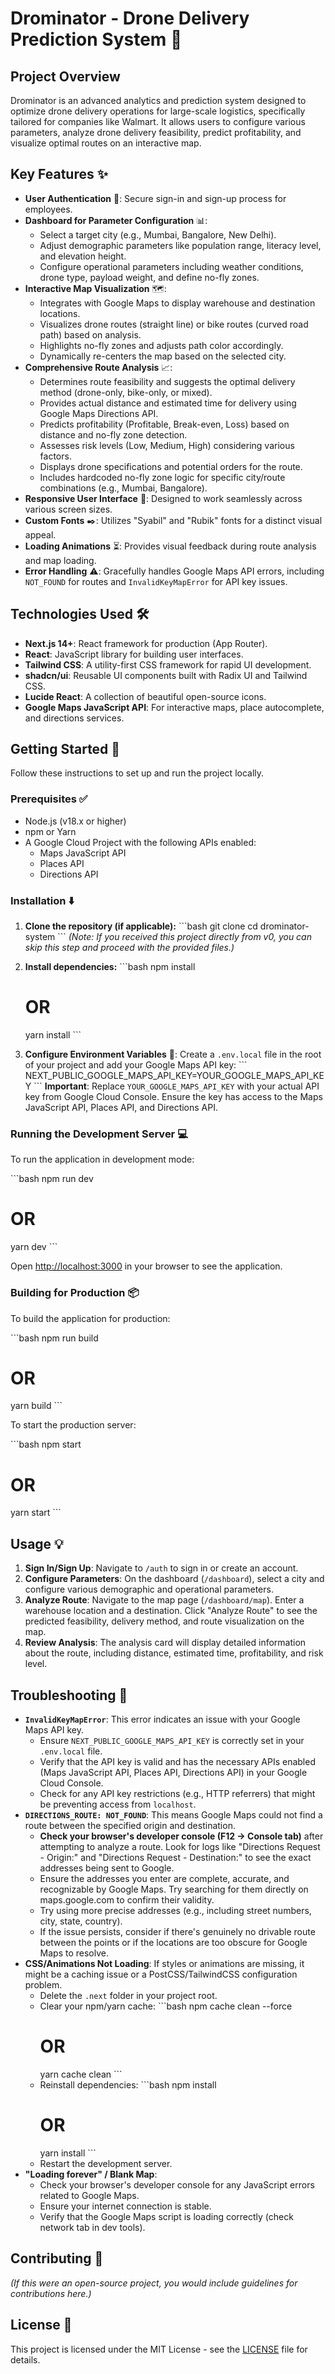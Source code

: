 # Drominator - Drone Delivery Prediction System 🚀

## Project Overview

Drominator is an advanced analytics and prediction system designed to optimize drone delivery operations for large-scale logistics, specifically tailored for companies like Walmart. It allows users to configure various parameters, analyze drone delivery feasibility, predict profitability, and visualize optimal routes on an interactive map.

## Key Features ✨

*   **User Authentication** 🔐: Secure sign-in and sign-up process for employees.
*   **Dashboard for Parameter Configuration** 📊:
    *   Select a target city (e.g., Mumbai, Bangalore, New Delhi).
    *   Adjust demographic parameters like population range, literacy level, and elevation height.
    *   Configure operational parameters including weather conditions, drone type, payload weight, and define no-fly zones.
*   **Interactive Map Visualization** 🗺️:
    *   Integrates with Google Maps to display warehouse and destination locations.
    *   Visualizes drone routes (straight line) or bike routes (curved road path) based on analysis.
    *   Highlights no-fly zones and adjusts path color accordingly.
    *   Dynamically re-centers the map based on the selected city.
*   **Comprehensive Route Analysis** 📈:
    *   Determines route feasibility and suggests the optimal delivery method (drone-only, bike-only, or mixed).
    *   Provides actual distance and estimated time for delivery using Google Maps Directions API.
    *   Predicts profitability (Profitable, Break-even, Loss) based on distance and no-fly zone detection.
    *   Assesses risk levels (Low, Medium, High) considering various factors.
    *   Displays drone specifications and potential orders for the route.
    *   Includes hardcoded no-fly zone logic for specific city/route combinations (e.g., Mumbai, Bangalore).
*   **Responsive User Interface** 📱: Designed to work seamlessly across various screen sizes.
*   **Custom Fonts** ✒️: Utilizes "Syabil" and "Rubik" fonts for a distinct visual appeal.
*   **Loading Animations** ⏳: Provides visual feedback during route analysis and map loading.
*   **Error Handling** ⚠️: Gracefully handles Google Maps API errors, including `NOT_FOUND` for routes and `InvalidKeyMapError` for API key issues.

## Technologies Used 🛠️

*   **Next.js 14+**: React framework for production (App Router).
*   **React**: JavaScript library for building user interfaces.
*   **Tailwind CSS**: A utility-first CSS framework for rapid UI development.
*   **shadcn/ui**: Reusable UI components built with Radix UI and Tailwind CSS.
*   **Lucide React**: A collection of beautiful open-source icons.
*   **Google Maps JavaScript API**: For interactive maps, place autocomplete, and directions services.

## Getting Started 🏁

Follow these instructions to set up and run the project locally.

### Prerequisites ✅

*   Node.js (v18.x or higher)
*   npm or Yarn
*   A Google Cloud Project with the following APIs enabled:
    *   Maps JavaScript API
    *   Places API
    *   Directions API

### Installation ⬇️

1.  **Clone the repository (if applicable):**
    \`\`\`bash
    git clone <your-repository-url>
    cd drominator-system
    \`\`\`
    *(Note: If you received this project directly from v0, you can skip this step and proceed with the provided files.)*

2.  **Install dependencies:**
    \`\`\`bash
    npm install
    # OR
    yarn install
    \`\`\`

3.  **Configure Environment Variables** 🔑:
    Create a `.env.local` file in the root of your project and add your Google Maps API key:
    \`\`\`
    NEXT_PUBLIC_GOOGLE_MAPS_API_KEY=YOUR_GOOGLE_MAPS_API_KEY
    \`\`\`
    **Important**: Replace `YOUR_GOOGLE_MAPS_API_KEY` with your actual API key from Google Cloud Console. Ensure the key has access to the Maps JavaScript API, Places API, and Directions API.

### Running the Development Server 💻

To run the application in development mode:

\`\`\`bash
npm run dev
# OR
yarn dev
\`\`\`

Open [http://localhost:3000](http://localhost:3000) in your browser to see the application.

### Building for Production 📦

To build the application for production:

\`\`\`bash
npm run build
# OR
yarn build
\`\`\`

To start the production server:

\`\`\`bash
npm start
# OR
yarn start
\`\`\`

## Usage 💡

1.  **Sign In/Sign Up**: Navigate to `/auth` to sign in or create an account.
2.  **Configure Parameters**: On the dashboard (`/dashboard`), select a city and configure various demographic and operational parameters.
3.  **Analyze Route**: Navigate to the map page (`/dashboard/map`). Enter a warehouse location and a destination. Click "Analyze Route" to see the predicted feasibility, delivery method, and route visualization on the map.
4.  **Review Analysis**: The analysis card will display detailed information about the route, including distance, estimated time, profitability, and risk level.

## Troubleshooting 🐛

*   **`InvalidKeyMapError`**: This error indicates an issue with your Google Maps API key.
    *   Ensure `NEXT_PUBLIC_GOOGLE_MAPS_API_KEY` is correctly set in your `.env.local` file.
    *   Verify that the API key is valid and has the necessary APIs enabled (Maps JavaScript API, Places API, Directions API) in your Google Cloud Console.
    *   Check for any API key restrictions (e.g., HTTP referrers) that might be preventing access from `localhost`.
*   **`DIRECTIONS_ROUTE: NOT_FOUND`**: This means Google Maps could not find a route between the specified origin and destination.
    *   **Check your browser's developer console (F12 -> Console tab)** after attempting to analyze a route. Look for logs like "Directions Request - Origin:" and "Directions Request - Destination:" to see the exact addresses being sent to Google.
    *   Ensure the addresses you enter are complete, accurate, and recognizable by Google Maps. Try searching for them directly on maps.google.com to confirm their validity.
    *   Try using more precise addresses (e.g., including street numbers, city, state, country).
    *   If the issue persists, consider if there's genuinely no drivable route between the points or if the locations are too obscure for Google Maps to resolve.
*   **CSS/Animations Not Loading**: If styles or animations are missing, it might be a caching issue or a PostCSS/TailwindCSS configuration problem.
    *   Delete the `.next` folder in your project root.
    *   Clear your npm/yarn cache: \`\`\`bash
        npm cache clean --force
        # OR
        yarn cache clean
        \`\`\`
    *   Reinstall dependencies: \`\`\`bash
        npm install
        # OR
        yarn install
        \`\`\`
    *   Restart the development server.
*   **"Loading forever" / Blank Map**:
    *   Check your browser's developer console for any JavaScript errors related to Google Maps.
    *   Ensure your internet connection is stable.
    *   Verify that the Google Maps script is loading correctly (check network tab in dev tools).

## Contributing 🤝

*(If this were an open-source project, you would include guidelines for contributions here.)*

## License 📄

This project is licensed under the MIT License - see the [LICENSE](https://opensource.org/licenses/MIT) file for details.
